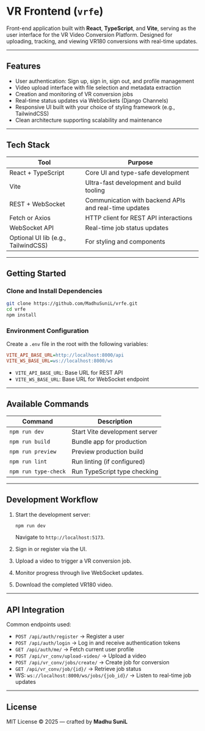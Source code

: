 
#  VR Frontend (`vrfe`)

Front-end application built with **React**, **TypeScript**, and **Vite**, serving as the user interface for the VR Video Conversion Platform. Designed for uploading, tracking, and viewing VR180 conversions with real-time updates.

---

##  Features

-  User authentication: Sign up, sign in, sign out, and profile management  
-  Video upload interface with file selection and metadata extraction  
-  Creation and monitoring of VR conversion jobs  
-  Real-time status updates via WebSockets (Django Channels)  
-  Responsive UI built with your choice of styling framework (e.g., TailwindCSS)  
-  Clean architecture supporting scalability and maintenance  

---

##  Tech Stack

| Tool            | Purpose                                      |
|-----------------|----------------------------------------------|
| React + TypeScript | Core UI and type-safe development           |
| Vite            | Ultra-fast development and build tooling      |
| REST + WebSocket | Communication with backend APIs and real-time updates |
| Fetch or Axios  | HTTP client for REST API interactions         |
| WebSocket API   | Real-time job status updates                  |
| Optional UI lib (e.g., TailwindCSS) | For styling and components     |

---

##  Getting Started

### Clone and Install Dependencies

```bash
git clone https://github.com/MadhuSuniL/vrfe.git
cd vrfe
npm install
````

### Environment Configuration

Create a `.env` file in the root with the following variables:

```ini
VITE_API_BASE_URL=http://localhost:8000/api
VITE_WS_BASE_URL=ws://localhost:8000/ws
```

* `VITE_API_BASE_URL`: Base URL for REST API
* `VITE_WS_BASE_URL`: Base URL for WebSocket endpoint

---

## Available Commands

| Command              | Description                   |
| -------------------- | ----------------------------- |
| `npm run dev`        | Start Vite development server |
| `npm run build`      | Bundle app for production     |
| `npm run preview`    | Preview production build      |
| `npm run lint`       | Run linting (if configured)   |
| `npm run type-check` | Run TypeScript type checking  |

---

## Development Workflow

1. Start the development server:

   ```sh
   npm run dev
   ```

   Navigate to `http://localhost:5173`.

2. Sign in or register via the UI.

3. Upload a video to trigger a VR conversion job.

4. Monitor progress through live WebSocket updates.

5. Download the completed VR180 video.

---

## API Integration

Common endpoints used:

* `POST /api/auth/register` → Register a user
* `POST /api/auth/login` → Log in and receive authentication tokens
* `GET /api/auth/me/` → Fetch current user profile
* `POST /api/vr_conv/upload-video/` → Upload a video
* `POST /api/vr_conv/jobs/create/` → Create job for conversion
* `GET /api/vr_conv/job/{id}/` → Retrieve job status
* WS: `ws://localhost:8000/ws/jobs/{job_id}/` → Listen to real-time job updates

---

## License

MIT License © 2025 — crafted by **Madhu SuniL**
